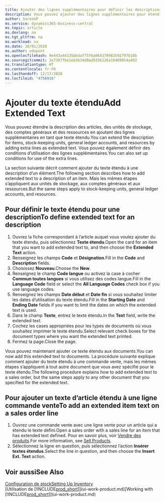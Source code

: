```yaml
---
title: Ajouter des lignes supplémentaires pour définir les descriptions étendues
description: Vous pouvez ajouter des lignes supplémentaires pour étendre le texte standard qui décrit un article, un compte général et d’autres données.
author: SorenGP
ms.service: dynamics365-business-central
ms.topic: article
ms.devlang: na
ms.tgt_pltfrm: na
ms.workload: na
ms.date: 10/01/2020
ms.author: edupont
ms.openlocfilehash: 9e443a44135bbdaf75f6a064370983592797b10b
ms.sourcegitcommit: 2e7307fbe1eb3b34d0ad9356226a19409054a402
ms.translationtype: HT
ms.contentlocale: fr-FR
ms.lasthandoff: 12/17/2020
ms.locfileid: "4756916"
---
```

# <a name="add-extended-text"></a><span data-ttu-id="df7a7-103">Ajouter du texte étendu</span><span class="sxs-lookup"><span data-stu-id="df7a7-103">Add Extended Text</span></span>

<span data-ttu-id="df7a7-104">Vous pouvez étendre la description des articles, des unités de stockage, des comptes généraux et des ressources en ajoutant des lignes supplémentaires en tant que texte étendu.</span><span class="sxs-lookup"><span data-stu-id="df7a7-104">You can extend the description for items, stock-keeping units, general ledger accounts, and resources by adding extra lines as extended text.</span></span> <span data-ttu-id="df7a7-105">Vous pouvez également définir des conditions d’utilisation des lignes supplémentaires.</span><span class="sxs-lookup"><span data-stu-id="df7a7-105">You can also set up conditions for use of the extra lines.</span></span>  

<span data-ttu-id="df7a7-106">La section suivante décrit comment ajouter du texte étendu à une description d’un élément.</span><span class="sxs-lookup"><span data-stu-id="df7a7-106">The following section describes how to add extended text to a description of an item.</span></span> <span data-ttu-id="df7a7-107">Mais les mêmes étapes s’appliquent aux unités de stockage, aux comptes généraux et aux ressources.</span><span class="sxs-lookup"><span data-stu-id="df7a7-107">But the same steps apply to stock-keeping units, general ledger accounts, and resources.</span></span>  

## <a name="to-define-extended-text-for-an-description"></a><span data-ttu-id="df7a7-108">Pour définir le texte étendu pour une description</span><span class="sxs-lookup"><span data-stu-id="df7a7-108">To define extended text for an description</span></span>

1. <span data-ttu-id="df7a7-109">Ouvrez la fiche correspondant à l’article auquel vous voulez ajouter du texte étendu, puis sélectionnez **Texte étendu**.</span><span class="sxs-lookup"><span data-stu-id="df7a7-109">Open the card for an item that you want to add extended text to, and then choose the **Extended Text** action.</span></span>
2. <span data-ttu-id="df7a7-110">Renseignez les champs **Code** et **Désignation**.</span><span class="sxs-lookup"><span data-stu-id="df7a7-110">Fill in the **Code** and **Description** fields.</span></span>
3. <span data-ttu-id="df7a7-111">Choisissez **Nouveau**.</span><span class="sxs-lookup"><span data-stu-id="df7a7-111">Choose the **New**.</span></span>
4. <span data-ttu-id="df7a7-112">Renseignez le champ **Code langue** ou activez la case à cocher **Commun toutes langues** si vous utilisez des codes langue.</span><span class="sxs-lookup"><span data-stu-id="df7a7-112">Fill in the **Language Code** field or select the **All Language Codes** check box if you use language codes.</span></span>
5. <span data-ttu-id="df7a7-113">Renseignez les champs **Date début** et **Date fin** si vous souhaitez limiter les dates d’utilisation du texte étendu.</span><span class="sxs-lookup"><span data-stu-id="df7a7-113">Fill in the **Starting Date** and **Ending Date** fields if you want to limit the dates on which the extended text is used.</span></span>
6. <span data-ttu-id="df7a7-114">Dans le champ **Texte**, entrez le texte étendu.</span><span class="sxs-lookup"><span data-stu-id="df7a7-114">In the **Text** field, write the extended text.</span></span>
7. <span data-ttu-id="df7a7-115">Cochez les cases appropriées pour les types de documents où vous souhaitez imprimer le texte étendu.</span><span class="sxs-lookup"><span data-stu-id="df7a7-115">Select relevant check boxes for the document types where you want the extended text printed.</span></span>
8. <span data-ttu-id="df7a7-116">Fermez la page.</span><span class="sxs-lookup"><span data-stu-id="df7a7-116">Close the page.</span></span>

<span data-ttu-id="df7a7-117">Vous pouvez maintenant ajouter ce texte étendu aux documents.</span><span class="sxs-lookup"><span data-stu-id="df7a7-117">You can now add this extended text to documents.</span></span> <span data-ttu-id="df7a7-118">La procédure suivante explique comment ajouter du texte étendu à une commande vente, mais les mêmes étapes s’appliquent à tout autre document que vous avez spécifié pour le texte étendu.</span><span class="sxs-lookup"><span data-stu-id="df7a7-118">The following procedure explains how to add extended text to a sales order, but the same steps apply to any other document that you specified for the extended text.</span></span>  

## <a name="to-add-an-extended-item-text-on-a-sales-order-line"></a><span data-ttu-id="df7a7-119">Pour ajouter un texte d’article étendu à une ligne commande vente</span><span class="sxs-lookup"><span data-stu-id="df7a7-119">To add an extended item text on a sales order line</span></span>

1. <span data-ttu-id="df7a7-120">Ouvrez une commande vente avec une ligne vente pour un article qui a étendu le texte défini.</span><span class="sxs-lookup"><span data-stu-id="df7a7-120">Open a sales order with a sales line for an item that has extended text defined.</span></span> <span data-ttu-id="df7a7-121">Pour en savoir plus, voir [Vendre des produits](sales-how-sell-products.md).</span><span class="sxs-lookup"><span data-stu-id="df7a7-121">For more information, see [Sell Products](sales-how-sell-products.md).</span></span>
2. <span data-ttu-id="df7a7-122">Sélectionnez la ligne en question, puis sélectionnez l’action **Insérer textes étendus**.</span><span class="sxs-lookup"><span data-stu-id="df7a7-122">Select the line in question, and then choose the **Insert Ext. Text** action.</span></span>

## <a name="see-also"></a><span data-ttu-id="df7a7-123">Voir aussi</span><span class="sxs-lookup"><span data-stu-id="df7a7-123">See Also</span></span>

[<span data-ttu-id="df7a7-124">Configuration de stock</span><span class="sxs-lookup"><span data-stu-id="df7a7-124">Setting Up Inventory</span></span>](inventory-setup-inventory.md)  
<span data-ttu-id="df7a7-125">[Utilisation de [!INCLUDE[prod_short](includes/prod_short.md)]](ui-work-product.md)</span><span class="sxs-lookup"><span data-stu-id="df7a7-125">[Working with [!INCLUDE[prod_short](includes/prod_short.md)]](ui-work-product.md)</span></span>
